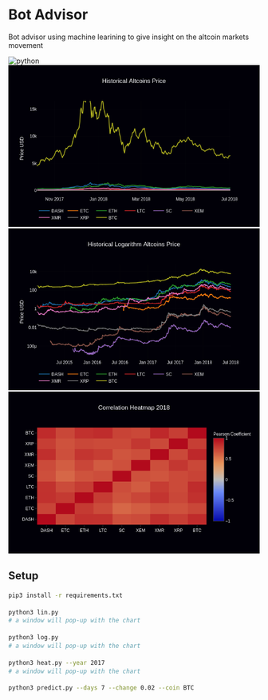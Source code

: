 # Bot Advisor

Bot advisor using machine learining to give insight on the altcoin markets movement

![python](https://forthebadge.com/images/badges/made-with-python.svg "python")
![lin](imgs/lin.png "linear")
![log](imgs/log.png "log")
![heatmap](imgs/heatmap.png "heatmap")

## Setup

```sh
pip3 install -r requirements.txt

python3 lin.py
# a window will pop-up with the chart

python3 log.py
# a window will pop-up with the chart

python3 heat.py --year 2017
# a window will pop-up with the chart

python3 predict.py --days 7 --change 0.02 --coin BTC

```
